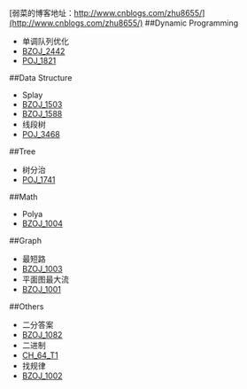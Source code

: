 [弱菜的博客地址：http://www.cnblogs.com/zhu8655/](http://www.cnblogs.com/zhu8655/)
##Dynamic Programming
* 单调队列优化
 * [BZOJ_2442](http://www.lydsy.com/JudgeOnline/problem.php?id=2442)
 * [POJ_1821](http://poj.org/problem?id=1821)

##Data Structure
* Splay
 * [BZOJ_1503](http://www.lydsy.com/JudgeOnline/problem.php?id=1503)
 * [BZOJ_1588](http://www.lydsy.com/JudgeOnline/problem.php?id=1588)
* 线段树
 * [POJ_3468](http://poj.org/problem?id=3468)

##Tree
* 树分治
 * [POJ_1741](http://poj.org/problem?id=1741)

##Math
* Polya
 * [BZOJ_1004](http://www.lydsy.com/JudgeOnline/problem.php?id=1004)

##Graph
* 最短路
 * [BZOJ_1003](http://www.lydsy.com/JudgeOnline/problem.php?id=1003)
* 平面图最大流
 * [BZOJ_1001](http://www.lydsy.com/JudgeOnline/problem.php?id=1001)

##Others
* 二分答案
 * [BZOJ_1082](http://www.lydsy.com/JudgeOnline/problem.php?id=1082)
* 二进制
 * [CH_64_T1](http://ch.ezoj.tk/contest/CH%20Round%20%2364%20-%20MFOI%E6%9D%AF%E6%B0%B4%E9%A2%98%E6%AC%A2%E4%B9%90%E8%B5%9B%20day1/Solve)
* 找规律
 * [BZOJ_1002](http://www.lydsy.com/JudgeOnline/problem.php?id=1002)
